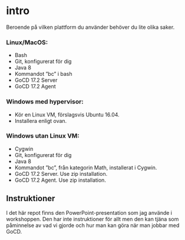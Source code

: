 # intro
Beroende på vilken plattform du använder behöver du lite olika saker.

###	Linux/MacOS: 
* Bash
* Git, konfigurerat för dig
* Java 8
* Kommandot ”bc” i bash
* GoCD 17.2 Server
* GoCD 17.2 Agent

### Windows med hypervisor: 
* Kör en Linux VM, förslagsvis Ubuntu 16.04.
* Installera enligt ovan.

### Windows utan Linux VM:
* Cygwin
* Git, konfigurerat för dig
* Java 8
* Kommandot ”bc”, från kategorin Math, installerat i Cygwin.
* GoCD 17.2 Server. Use zip installation.
* GoCD 17.2 Agent. Use zip installation.

## Instruktioner
I det här repot finns den PowerPoint-presentation som jag använde i workshoppen. Den har inte instruktioner för allt men den kan tjäna som påminnelse av vad vi gjorde och hur man kan göra när man jobbar med GoCD.
